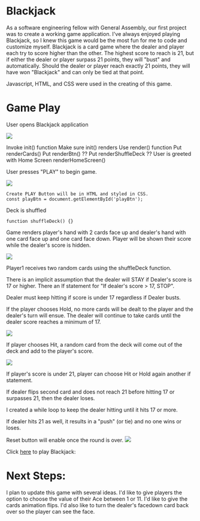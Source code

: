 <h1>Blackjack</h1>

As a software engineering fellow with General Assembly, our first project was to create a working game application. I've always enjoyed playing Blackjack, so I knew this game would be the most fun for me to code and customize myself. Blackjack is a card game where the dealer and player each try to score higher than the other. The highest score to reach is 21, but if either the dealer or player surpass 21 points, they will "bust" and automatically. Should the dealer or player reach exactly 21 points, they will have won "Blackjack" and can only be tied at that point.

Javascript, HTML, and CSS were used in the creating of this game.

<h1>Game Play</h1>

User opens Blackjack application

<img src="https://imgur.com/a/u8wqRN2">

Invoke init() function
Make sure init() renders
Use render() function
        Put renderCards()
        Put renderBtn() ??
        Put renderShuffleDeck ??
User is greeted with Home Screen
    renderHomeScreen()

User presses "PLAY" to begin game.

<img src="https://imgur.com/Z24Jv55">

    Create PLAY Button will be in HTML and styled in CSS.
    const playBtn = document.getElementById('playBtn');

Deck is shuffled
    
    function shuffleDeck() {}

Game renders player's hand with 2 cards face up and dealer's hand with one card face up and one card face down. Player will be shown their score while the dealer's score is hidden.

<img src="https://imgur.com/LWordG9">


Player1 receives two random cards using the shuffleDeck function. 

There is an implicit assumption that the dealer will STAY if Dealer's score is 17 or higher. There an If statement for "If dealer's score > 17, STOP".

Dealer must keep hitting if score is under 17 regardless if Dealer busts.

If the player chooses Hold, no more cards will be dealt to the player and the dealer's turn will ensue. The dealer will continue to take cards until the dealer score reaches a minimum of 17.

<img src="https://imgur.com/V97yJia">

If player chooses Hit, a random card from the deck will come out of the deck and add to the player's score.

<img src="https://imgur.com/fFdVEtV>">
    
If player's score is under 21, player can choose Hit or Hold again
another if statement.

If dealer flips second card and does not reach 21 before hitting 17 or surpasses 21, then the dealer loses.

I created a while loop to keep the dealer hitting until it hits 17 or more.

If dealer hits 21 as well, it results in a "push" (or tie) and no one wins or loses.

Reset button will enable once the round is over.
<img src="https://imgur.com/QQwYWxq">

Click <a href="https://cblake003.github.io/Blackjack/">here</a> to play Blackjack:  

<h1>Next Steps:</h1>

I plan to update this game with several ideas. I'd like to give players the option to choose the value of their Ace between 1 or 11. I'd like to give the cards animation flips. I'd also like to turn the dealer's facedown card back over so the player can see the face.